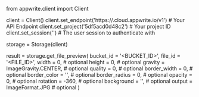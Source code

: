 from appwrite.client import Client

client = Client()
client.set_endpoint('https://<REGION>.cloud.appwrite.io/v1') # Your API Endpoint
client.set_project('5df5acd0d48c2') # Your project ID
client.set_session('') # The user session to authenticate with

storage = Storage(client)

result = storage.get_file_preview(
    bucket_id = '<BUCKET_ID>',
    file_id = '<FILE_ID>',
    width = 0, # optional
    height = 0, # optional
    gravity = ImageGravity.CENTER, # optional
    quality = 0, # optional
    border_width = 0, # optional
    border_color = '', # optional
    border_radius = 0, # optional
    opacity = 0, # optional
    rotation = -360, # optional
    background = '', # optional
    output = ImageFormat.JPG # optional
)
